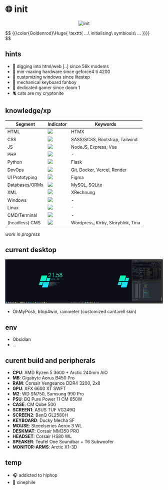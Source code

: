 # :globe_with_meridians: init

<p align="center">
 <img src='mando-grogu-init.gif' alt='init' style='width:100vW'/>
</p>

$$
{{\color{Goldenrod}\Huge{ \texttt{ ...\ initialising\ symbiosis\ ... \}}}}\
$$

## hints
- :monkey: digging into html/web [..] since 56k modems
- :hammer: min-maxing hardware since geforce4 ti 4200
- :art: customizing windows since litestep 
- :honey_pot: mechanical keyboard fanboy
- 💾 dedicated gamer since doom 1
- :cat2: cats are my cryptonite

## knowledge/xp
| Segment    | Indicator | Keywords |
| ---------- | --------- | -------- |
| HTML  | ![](https://geps.dev/progress/80?dangerColor=AFE1AF)    | HTMX |
| CSS | ![](https://geps.dev/progress/70?dangerColor=AFE1AF)     | SASS/SCSS, Bootstrap, Tailwind |
| JS    | ![](https://geps.dev/progress/60?dangerColor=AFE1AF)    | NodeJS, Express, Vue |
| PHP    | ![](https://geps.dev/progress/30?dangerColor=AFE1AF)    | - |
| Python    | ![](https://geps.dev/progress/20?dangerColor=AFE1AF)    | Flask |
| DevOps    | ![](https://geps.dev/progress/50?dangerColor=AFE1AF)    | Git, Docker, Vercel, Render |
| UI Prototyping    | ![](https://geps.dev/progress/70)    | Figma |
| Databases/ORMs    | ![](https://geps.dev/progress/40?dangerColor=AFE1AF)    | MySQL, SQLite  |
| XML    | ![](https://geps.dev/progress/50?dangerColor=AFE1AF)    | XRechnung |
| Windows    | ![](https://geps.dev/progress/80?dangerColor=AFE1AF)    | - |
| Linux    | ![](https://geps.dev/progress/20?dangerColor=ff9900)    | - |
| CMD/Terminal    | ![](https://geps.dev/progress/40?dangerColor=AFE1AF)    | - |
| (headless) CMS    | ![](https://geps.dev/progress/60?dangerColor=AFE1AF)    | Wordpress, Kirby, Storyblok, Tina |

*work in progress*


## current desktop
![dekstop:lates](desktop-040524.png "desktop-040524")

- OhMyPosh, btop4win, rainmeter (customized cantarell skin)

## env
- Obsidian
- ...

## curent build and peripherals
- **CPU**: AMD Ryzen 5 3600 + Arctic 240mm AiO
- **MB**: Gigabyte Aorus B450 Pro
- **RAM**: Corsair Vengeance DDR4 3200, 2x8
- **GPU**: XFX 6600 XT SWFT
- **M2**: WD SN750, Samsung 990 Pro
- **PSU**: BQ Pure Power 11 CM 650W
- **CASE**: CM Qube 500
- **SCREEN1**: ASUS TUF VG249Q
- **SCREEN2**: BenQ GL2580H
- **KEYBOARD**: Ducky Mecha SF
- **MOUSE**: Steeelseries Aerox 3 WL
- **DESKMAT**: Corsair MM350 PRO
- **HEADSET**: Corsair HS80 WL
- **SPEAKER**: Teufel One Soundbar + T6 Subwoofer
- **MONITOR-ARMS**: Arctic X1-3D

## temp
- :headphones: addicted to hiphop
- :vhs: cinephile 
